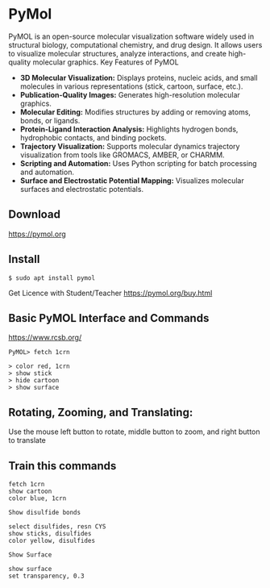 # PyMol

PyMOL is an open-source molecular visualization software widely used in structural biology, computational chemistry, and drug design. It allows users to visualize molecular structures, analyze interactions, and create high-quality molecular graphics.
Key Features of PyMOL

- **3D Molecular Visualization:** Displays proteins, nucleic acids, and small molecules in various representations (stick, cartoon, surface, etc.).
- **Publication-Quality Images:** Generates high-resolution molecular graphics.
- **Molecular Editing:** Modifies structures by adding or removing atoms, bonds, or ligands.
- **Protein-Ligand Interaction Analysis:** Highlights hydrogen bonds, hydrophobic contacts, and binding pockets.
- **Trajectory Visualization:** Supports molecular dynamics trajectory visualization from tools like GROMACS, AMBER, or CHARMM.
- **Scripting and Automation:** Uses Python scripting for batch processing and automation.
- **Surface and Electrostatic Potential Mapping:** Visualizes molecular surfaces and electrostatic potentials.

## Download
https://pymol.org

## Install
   `$ sudo apt install pymol`

Get Licence with Student/Teacher
https://pymol.org/buy.html

## Basic PyMOL Interface and Commands
https://www.rcsb.org/

```
PyMOL> fetch 1crn

> color red, 1crn
> show stick
> hide cartoon
> show surface
```

## Rotating, Zooming, and Translating:

Use the mouse left button to rotate, middle button to zoom, and right button to translate


## Train this commands
```
fetch 1crn
show cartoon
color blue, 1crn

Show disulfide bonds

select disulfides, resn CYS
show sticks, disulfides
color yellow, disulfides

Show Surface 

show surface
set transparency, 0.3
```
